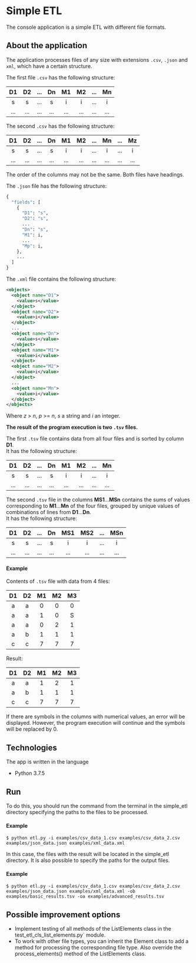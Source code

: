 # Simple ETL

The console application is a simple ETL with different file formats.

## About the application

The application processes files of any size with extensions `.csv`, `.json` and `xml`, which have a certain structure.  
  
The first file `.csv` has the following structure:

|D1  |D2  |... |Dn  |M1  |M2  |... |Mn  |
|:--:|:--:|:--:|:--:|:--:|:--:|:--:|:--:|
|s   |s   |... |s   |i   |i   |... |i   |
|... |... |... |... |... |... |... |... |

The second `.csv` has the following structure: 

|D1  |D2  |... |Dn  |M1  |M2  |... |Mn  |... |Mz  |
|:--:|:--:|:--:|:--:|:--:|:--:|:--:|:--:|:--:|:--:|
|s   |s   |... |s   |i   |i   |... |i   |... |i   |
|... |... |... |... |... |... |... |... |... |... |

The order of the columns may not be the same. Both files have headings.

The `.json` file has the following structure:
```python
{
  "fields": [
    {
      "D1": "s",
      "D2": "s",
      ...
      "Dn": "s",
      "M1": i,
      ...
      "Mp": i,
    },
    ...
  ]
}
```

The `.xml` file contains the following structure:
```xml
<objects>
  <object name="D1">
    <value>s</value>
  </object>
  <object name="D2">
    <value>i</value>
  </object>
  ...
  <object name="Dn">
    <value>s</value>
  </object>
  <object name="M1">
    <value>i</value>
  </object>
  <object name="M2">
    <value>i</value>
  </object>
  ...
  <object name="Mn">
    <value>i</value>
  </object>
</objects>
```

Where *z* > *n*, *p* >= *n*, *s* a string and *i* an integer.  
  
**The result of the program execution is two `.tsv` files.** 
  
The first `.tsv` file contains data from all four files and is sorted by column **D1**.   
It has the following structure:

|D1  |D2  |... |Dn  |M1  |M2  |... |Mn  |
|:--:|:--:|:--:|:--:|:--:|:--:|:--:|:--:|
|s   |s   |... |s   |i   |i   |... |i   |
|... |... |... |... |... |... |... |... |

The second `.tsv` file in the columns **MS1**...**MSn** contains the sums of values corresponding to **M1**...**Mn** of the four files, grouped by unique values of combinations of lines from **D1**...**Dn**.  
It has the following structure:

|D1   |D2   |... |Dn   |MS1  |MS2  |...  |MSn  |
|:---:|:--:|:---:|:---:|:---:|:---:|:---:|:---:|
|s    |s   |...  |s    |i    |i    |...  |i    |
|...  |... |...  |...  |...  |...  |...  |...  |

#### Example
Contents of `.tsv` file with data from 4 files:

|D1  |D2  |M1  |M2  |M3  |
|:--:|:--:|:--:|:--:|:--:|
|a   |a   |0   |0   |0   |
|a   |a   |1   |0   |S   |
|a   |a   |0   |2   |1   |
|a   |b   |1   |1   |1   |
|c   |c   |7   |7   |7   |

Result:

|D1  |D2  |M1  |M2  |M3  |
|:--:|:--:|:--:|:--:|:--:|
|a   |a   |1   |2   |1   |
|a   |b   |1   |1   |1   |
|c   |c   |7   |7   |7   |

If there are symbols in the columns with numerical values, an error will be displayed.
However, the program execution will continue and the symbols will be replaced by 0.

## Technologies

The app is written in the language

* Python 3.7.5

## Run

To do this, you should run the command from the terminal in the simple_etl directory specifying the paths to the files to be processed.

#### Example
```
$ python etl.py -i examples/csv_data_1.csv examples/csv_data_2.csv examples/json_data.json examples/xml_data.xml
```

In this case, the files with the result will be located in the simple_etl directory.
It is also possible to specify the paths for the output files.

#### Example
```
$ python etl.py -i examples/csv_data_1.csv examples/csv_data_2.csv examples/json_data.json examples/xml_data.xml -ob examples/basic_results.tsv -oa examples/advanced_results.tsv
```

## Possible improvement options

* Implement testing of all methods of the ListElements class in the test_etl_cls_list_elements.py` module.
* To work with other file types, you can inherit the Element class to add a method for processing the corresponding file type.
Also override the process_elements() method of the ListElements class.
 